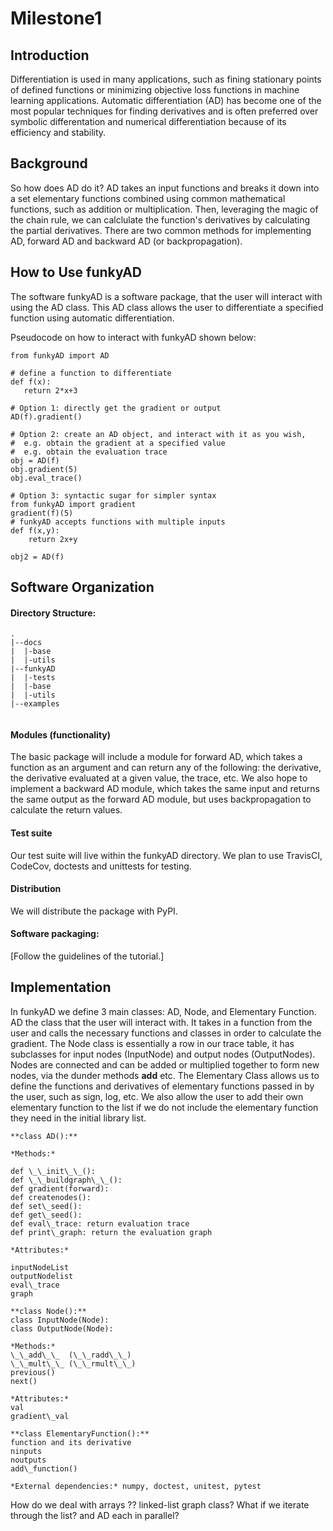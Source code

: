 # Milestone1

## Introduction
Differentiation is used in many applications, such as fining stationary points of defined functions or minimizing objective loss functions in machine learning applications. Automatic differentiation (AD) has become one of the most popular techniques for finding derivatives and is often preferred over symbolic differentation and numerical differentiation because of its efficiency and stability.
 
## Background
So how does AD do it? AD takes an input functions and breaks it down into a set elementary functions combined using common mathematical functions, such as addition or multiplication. Then, leveraging the magic of the chain rule, we can calclulate the function's derivatives by calculating the partial derivatives. There are two common methods for implementing AD, forward AD and backward AD (or backpropagation). 

## How to Use funkyAD

The software funkyAD is a software package, that the user will interact with using the AD class. This AD class allows the user to differentiate a specified function using automatic differentiation.

Pseudocode on how to interact with funkyAD shown below: 
```
from funkyAD import AD

# define a function to differentiate 
def f(x):
   return 2*x+3
   
# Option 1: directly get the gradient or output 
AD(f).gradient()

# Option 2: create an AD object, and interact with it as you wish, 
#  e.g. obtain the gradient at a specified value
#  e.g. obtain the evaluation trace
obj = AD(f)
obj.gradient(5)
obj.eval_trace()

# Option 3: syntactic sugar for simpler syntax
from funkyAD import gradient
gradient(f)(5)
# funkyAD accepts functions with multiple inputs
def f(x,y):
    return 2x+y

obj2 = AD(f)

```

## Software Organization

#### Directory Structure: 
```
.
|--docs
|  |-base
|  |-utils
|--funkyAD
|  |-tests
|  |-base
|  |-utils
|--examples
 
```
#### Modules (functionality)

The basic package will include a module for forward AD, which takes a function as an argument and
can return any of the following: the derivative, the derivative evaluated at a given value, the trace, etc. We also hope to implement a backward AD module, which takes the same input and returns the same output as the forward AD module, but uses backpropagation to calculate the return values. 

#### Test suite
Our test suite will live within the funkyAD directory. We plan to use TravisCI, CodeCov, doctests and unittests for testing. 

#### Distribution
We will distribute the package with PyPI.  

#### Software packaging: 
[Follow the guidelines of the tutorial.]

## Implementation

In funkyAD we define 3 main classes: AD, Node, and Elementary Function. AD the class that the user will interact with. It takes in a function from the user and calls the necessary functions and classes in order to calculate the gradient. The Node class is essentially a row in our trace table, it has subclasses for input nodes (InputNode) and output nodes (OutputNodes). Nodes are connected and can be added or multiplied together to form new nodes, via the dunder methods __add__ etc. The Elementary Class allows us to define the functions and derivatives of elementary functions passed in by the user, such as sign, log, etc. We also allow the user to add their own elementary function to the list if we do not include the elementary function they need in the initial library list.  

```
**class AD():**

*Methods:*
 
def \_\_init\_\_():  
def \_\_buildgraph\_\_():  
def gradient(forward):  
def createnodes():  
def set\_seed():  
def get\_seed():   
def eval\_trace: return evaluation trace  
def print\_graph: return the evaluation graph   

*Attributes:* 

inputNodeList   
outputNodelist   
eval\_trace   
graph   

**class Node():**    
class InputNode(Node):   
class OutputNode(Node): 

*Methods:*   
\_\_add\_\_  (\_\_radd\_\_)   
\_\_mult\_\_ (\_\_rmult\_\_)   
previous()  
next()  

*Attributes:*   
val   
gradient\_val
 
**class ElementaryFunction():**   
function and its derivative   
ninputs  
noutputs  
add\_function()

*External dependencies:* numpy, doctest, unitest, pytest 
```

How do we deal with arrays ?? 
 linked-list
 graph class? 
 What if we iterate through the list? and AD each in parallel? 
